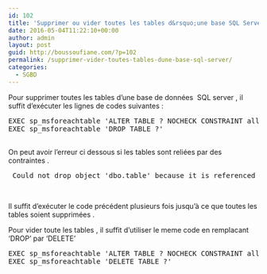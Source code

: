 ```yaml
---
id: 102
title: 'Supprimer ou vider toutes les tables d&rsquo;une base SQL Server'
date: 2016-05-04T11:22:10+00:00
author: admin
layout: post
guid: http://boussoufiane.com/?p=102
permalink: /supprimer-vider-toutes-tables-dune-base-sql-server/
categories:
  - SGBD
---
```

Pour supprimer toutes les tables d&rsquo;une base de données  SQL server , il suffit d&rsquo;exécuter les lignes de codes suivantes :

<pre class="brush: sql; title: ; notranslate" title="">EXEC sp_msforeachtable 'ALTER TABLE ? NOCHECK CONSTRAINT all'
EXEC sp_msforeachtable 'DROP TABLE ?'

</pre>

On peut avoir l&rsquo;erreur ci dessous si les tables sont reliées par des contraintes .

<pre class="brush: sql; title: ; notranslate" title=""> Could not drop object 'dbo.table' because it is referenced by a FOREIGN KEY constraint </pre>

&nbsp;

Il suffit d&rsquo;exécuter le code précédent plusieurs fois jusqu&rsquo;à ce que toutes les tables soient supprimées .

Pour vider toute les tables , il suffit d&rsquo;utiliser le meme code en remplacant &lsquo;DROP&rsquo; par &lsquo;DELETE&rsquo;

<pre class="brush: sql; title: ; notranslate" title="">EXEC sp_msforeachtable 'ALTER TABLE ? NOCHECK CONSTRAINT all'
EXEC sp_msforeachtable 'DELETE TABLE ?'

</pre>